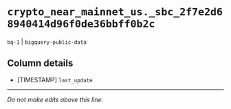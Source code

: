 # `crypto_near_mainnet_us._sbc_2f7e2d68940414d96f0de36bbff0b2c`
`bq-1` | `bigquery-public-data`

## Column details
* [TIMESTAMP] `last_update`

-------------------------------------------------------------------------------
*Do not make edits above this line.*

